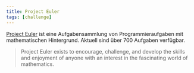 ```yaml
---
title: Project Euler
tags: [challenge]
---
```


[Project Euler](https://projecteuler.net/) ist eine Aufgabensammlung von Programmieraufgaben mit mathematischen Hintergrund. Aktuell sind über 700 Aufgaben verfügbar.

> Project Euler exists to encourage, challenge, and develop the skills and enjoyment of anyone with an interest in the fascinating world of mathematics.

